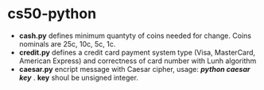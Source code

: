 # cs50-python

- **cash.py** defines minimum quantyty of coins needed for change. Coins nominals are 25c, 10c, 5c, 1c.
- **credit.py** defines a credit card payment system type (Visa, MasterCard, American Express) and correctness of card number with Lunh algorithm
- **caesar.py** encript message with Caesar cipher, usage: ***python caesar key*** .  **key** shoul be unsigned integer.
